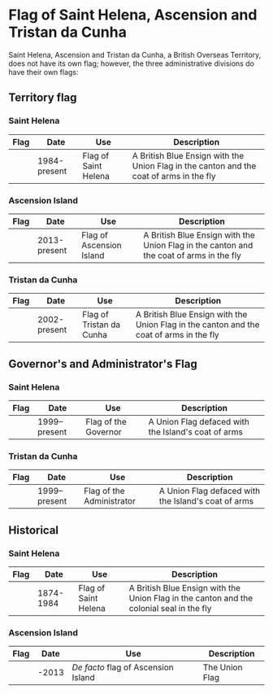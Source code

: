 # Flag of Saint Helena, Ascension and Tristan da Cunha

Saint Helena, Ascension and Tristan da Cunha, a British Overseas Territory, does not have its own flag; however, the three administrative divisions do have their own flags:

## Territory flag

### Saint Helena

| Flag | Date         | Use                  | Description                                                                             |
| ---- | ------------ | -------------------- | --------------------------------------------------------------------------------------- |
|      | 1984-present | Flag of Saint Helena | A British Blue Ensign with the Union Flag in the canton and the coat of arms in the fly |

### Ascension Island

| Flag | Date         | Use                      | Description                                                                             |
| ---- | ------------ | ------------------------ | --------------------------------------------------------------------------------------- |
|      | 2013-present | Flag of Ascension Island | A British Blue Ensign with the Union Flag in the canton and the coat of arms in the fly |

### Tristan da Cunha

| Flag | Date         | Use                      | Description                                                                             |
| ---- | ------------ | ------------------------ | --------------------------------------------------------------------------------------- |
|      | 2002-present | Flag of Tristan da Cunha | A British Blue Ensign with the Union Flag in the canton and the coat of arms in the fly |

## Governor's and Administrator's Flag

### Saint Helena

| Flag | Date         | Use                  | Description                                         |
| ---- | ------------ | -------------------- | --------------------------------------------------- |
|      | 1999–present | Flag of the Governor | A Union Flag defaced with the Island's coat of arms |

### Tristan da Cunha

| Flag | Date         | Use                       | Description                                         |
| ---- | ------------ | ------------------------- | --------------------------------------------------- |
|      | 1999–present | Flag of the Administrator | A Union Flag defaced with the Island's coat of arms |

## Historical

### Saint Helena

| Flag | Date      | Use                  | Description                                                                              |
| ---- | --------- | -------------------- | ---------------------------------------------------------------------------------------- |
|      | 1874-1984 | Flag of Saint Helena | A British Blue Ensign with the Union Flag in the canton and the colonial seal in the fly |

### Ascension Island

| Flag | Date  | Use                                 | Description    |
| ---- | ----- | ----------------------------------- | -------------- |
|      | -2013 | *De facto* flag of Ascension Island | The Union Flag |
